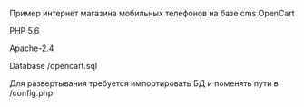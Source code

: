 Пример интернет магазина мобильных телефонов на базе cms OpenCart

PHP 5.6

Apache-2.4

Database /opencart.sql

Для развертывания требуется импортировать БД и поменять пути в /config.php
